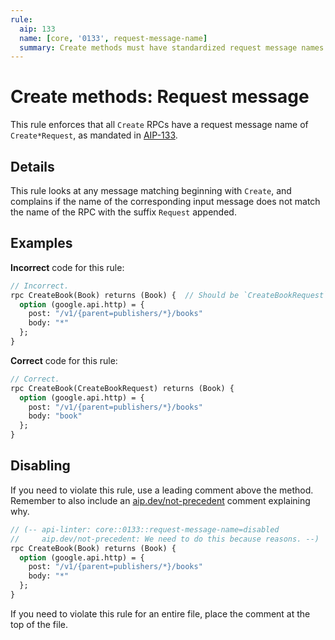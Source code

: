 ```yaml
---
rule:
  aip: 133
  name: [core, '0133', request-message-name]
  summary: Create methods must have standardized request message names.
---
```


# Create methods: Request message

This rule enforces that all `Create` RPCs have a request message name of
`Create*Request`, as mandated in [AIP-133][].

## Details

This rule looks at any message matching beginning with `Create`, and complains
if the name of the corresponding input message does not match the name of the
RPC with the suffix `Request` appended.

## Examples

**Incorrect** code for this rule:

```proto
// Incorrect.
rpc CreateBook(Book) returns (Book) {  // Should be `CreateBookRequest`.
  option (google.api.http) = {
    post: "/v1/{parent=publishers/*}/books"
    body: "*"
  };
}
```

**Correct** code for this rule:

```proto
// Correct.
rpc CreateBook(CreateBookRequest) returns (Book) {
  option (google.api.http) = {
    post: "/v1/{parent=publishers/*}/books"
    body: "book"
  };
}
```

## Disabling

If you need to violate this rule, use a leading comment above the method.
Remember to also include an [aip.dev/not-precedent][] comment explaining why.

```proto
// (-- api-linter: core::0133::request-message-name=disabled
//     aip.dev/not-precedent: We need to do this because reasons. --)
rpc CreateBook(Book) returns (Book) {
  option (google.api.http) = {
    post: "/v1/{parent=publishers/*}/books"
    body: "*"
  };
}
```

If you need to violate this rule for an entire file, place the comment at the
top of the file.

[aip-133]: https://aip.dev/133
[aip.dev/not-precedent]: https://aip.dev/not-precedent
